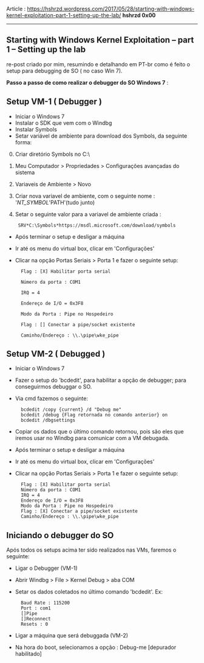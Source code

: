 Article : https://hshrzd.wordpress.com/2017/05/28/starting-with-windows-kernel-exploitation-part-1-setting-up-the-lab/
**hshrzd 0x00**


----



## Starting with Windows Kernel Exploitation – part 1 – Setting up the lab



re-post criado por mim, resumindo e detalhando em PT-br como é feito o setup para debugging de SO ( no caso Win 7).


**Passo a passo de como realizar o debugger do SO Windows 7** :


Setup VM-1 ( Debugger )
-------------------------



- Iniciar o Windows 7
- Instalar o SDK que vem com o Windbg
- Instalar Symbols
- Setar variável de ambiente para download dos Symbols, da seguinte forma:

0. Criar diretório Symbols no C:\

1. Meu Computador > Propriedades > Configurações avançadas do sistema
	
2. Variaveis de Ambiente > Novo

3. Criar nova variavel de ambiente, com o seguinte nome : '_NT_SYMBOL_'PATH'(tudo junto)

4. Setar o seguinte valor para a variavel de ambiente criada :

		SRV*C:\Symbols*https://msdl.microsoft.com/download/symbols

- Após terminar o setup e desligar a máquina
- Ir até os menu do virtual box, clicar em 'Configurações' 
- Clicar na opção Portas Seriais > Porta 1 e fazer o seguinte setup:


		Flag : [X] Habilitar porta serial

		Número da porta : COM1

		IRQ = 4

		Endereço de I/O = 0x3F8

		Modo da Porta : Pipe no Hospedeiro

		Flag : [] Conectar a pipe/socket existente

		Caminho/Endereço : \\.\pipe\wke_pipe


Setup VM-2 ( Debugged )
-------------------------	



- Iniciar o Windows 7
- Fazer o setup do 'bcdedit', para habilitar a opção de debugger; para conseguirmos debuggar o SO.
- Via cmd fazemos o seguinte:

		bcdedit /copy {current} /d "Debug me"
		bcdedit /debug {Flag retornada no comando anterior} on
		bcdedit /dbgsettings
	
- Copiar os dados que o último comando retornou, pois são eles que iremos usar no Windbg para comunicar com a VM debugada.

- Após terminar o setup e desligar a máquina
- Ir até os menu do virtual box, clicar em 'Configurações' 
- Clicar na opção Portas Seriais > Porta 1 e fazer o seguinte setup: 

		Flag : [X] Habilitar porta serial
		Número da porta : COM1
		IRQ = 4
		Endereço de I/O = 0x3F8
		Modo da Porta : Pipe no Hospedeiro
		Flag : [X] Conectar a pipe/socket existente
		Caminho/Endereço : \\.\pipe\wke_pipe



Iniciando o debugger do SO
---------------------------

Após todos os setups acima ter sido realizados nas VMs, faremos o seguinte:

- Ligar o Debugger (VM-1)
- Abrir Windbg > File > Kernel Debug > aba COM
- Setar os dados coletados no último comando 'bcdedit'. Ex:
	
		Baud Rate : 115200
		Port : com1
		[]Pipe
		[]Reconnect
		Resets : 0

- Ligar a máquina que será debuggada (VM-2)
- Na hora do boot, selecionamos a opção : Debug-me [depurador habilitado]